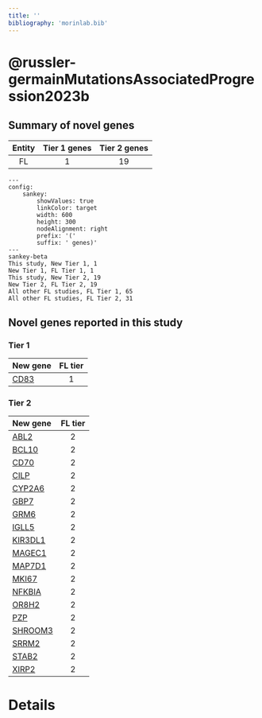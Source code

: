 ```yaml
---
title: ''
bibliography: 'morinlab.bib'
---
```


# @russler-germainMutationsAssociatedProgression2023b
## Summary of novel genes

|Entity| Tier 1 genes| Tier 2 genes|
|:-:|:-:|:-:|
|FL|1|19|
```mermaid
---
config:
    sankey:
        showValues: true
        linkColor: target
        width: 600
        height: 300
        nodeAlignment: right
        prefix: '('
        suffix: ' genes)'
---
sankey-beta
This study, New Tier 1, 1
New Tier 1, FL Tier 1, 1
This study, New Tier 2, 19
New Tier 2, FL Tier 2, 19
All other FL studies, FL Tier 1, 65
All other FL studies, FL Tier 2, 31
```

## Novel genes reported in this study

### Tier 1
|New gene|FL tier|
|:-|:-:|
|[CD83](../CD83)|1 |

### Tier 2
|New gene|FL tier|
|:-|:-:|
|[ABL2](../ABL2)|2 |
|[BCL10](../BCL10)|2 |
|[CD70](../CD70)|2 |
|[CILP](../CILP)|2 |
|[CYP2A6](../CYP2A6)|2 |
|[GBP7](../GBP7)|2 |
|[GRM6](../GRM6)|2 |
|[IGLL5](../IGLL5)|2 |
|[KIR3DL1](../KIR3DL1)|2 |
|[MAGEC1](../MAGEC1)|2 |
|[MAP7D1](../MAP7D1)|2 |
|[MKI67](../MKI67)|2 |
|[NFKBIA](../NFKBIA)|2 |
|[OR8H2](../OR8H2)|2 |
|[PZP](../PZP)|2 |
|[SHROOM3](../SHROOM3)|2 |
|[SRRM2](../SRRM2)|2 |
|[STAB2](../STAB2)|2 |
|[XIRP2](../XIRP2)|2 |


# Details

